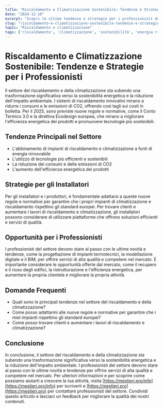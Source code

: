 ```yaml
---
title: "Riscaldamento e Climatizzazione Sostenibile: Tendenze e Strategie per i Professionisti"
date: "2024-12-18"
excerpt: "Scopri le ultime tendenze e strategie per i professionisti del settore del riscaldamento e della climatizzazione, con un focus sulla sostenibilità energetica e la riduzione dell'impatto ambientale."
slug: "riscaldamento-e-climatizzazione-sostenibile-tendenze-e-strategie-per-i-professionisti"
topic: "Riscaldamento e climatizzazione"
tags: ['riscaldamento', 'climatizzazione', 'sostenibilità', 'energia rinnovabile', 'efficienza energetica']
---
```

# Riscaldamento e Climatizzazione Sostenibile: Tendenze e Strategie per i Professionisti

Il settore del riscaldamento e della climatizzazione sta subendo una trasformazione significativa verso la sostenibilità energetica e la riduzione dell'impatto ambientale. I sistemi di riscaldamento innovativi mirano a ridurre i consumi e le emissioni di CO2, offrendo così tagli sui costi in bolletta. Per il 2025, sono previste nuove regole e normative, come il Conto Termico 3.0 e la direttiva Ecodesign europea, che mirano a migliorare l'efficienza energetica dei prodotti e promuovere tecnologie più sostenibili.

## Tendenze Principali nel Settore

* L'abbinamento di impianti di riscaldamento e climatizzazione a fonti di energia rinnovabile
* L'utilizzo di tecnologie più efficienti e sostenibili
* La riduzione dei consumi e delle emissioni di CO2
* L'aumento dell'efficienza energetica dei prodotti

## Strategie per gli Installatori

Per gli installatori e i produttori, è fondamentale adattarsi a queste nuove regole e normative per garantire che i propri impianti di climatizzazione e riscaldamento rispettino gli standard europei. Per trovare clienti e aumentare i lavori di riscaldamento e climatizzazione, gli installatori possono considerare di utilizzare piattaforme che offrono soluzioni efficienti e servizi di qualità.

## Opportunità per i Professionisti

I professionisti del settore devono stare al passo con le ultime novità e tendenze, come la progettazione di impianti termotecnici, la modellazione digitale e il BIM, per offrire servizi di alta qualità e competere nel mercato. È importante considerare le opportunità offerte dal mercato, come il recupero e il riuso degli edifici, la ristrutturazione e l'efficienza energetica, per aumentare la propria clientela e migliorare la propria attività.

## Domande Frequenti

* Quali sono le principali tendenze nel settore del riscaldamento e della climatizzazione?
* Come posso adattarmi alle nuove regole e normative per garantire che i miei impianti rispettino gli standard europei?
* Come posso trovare clienti e aumentare i lavori di riscaldamento e climatizzazione?

## Conclusione

In conclusione, il settore del riscaldamento e della climatizzazione sta subendo una trasformazione significativa verso la sostenibilità energetica e la riduzione dell'impatto ambientale. I professionisti del settore devono stare al passo con le ultime novità e tendenze per offrire servizi di alta qualità e competere nel mercato. Per ulteriori informazioni e per scoprire come possiamo aiutarti a crescere la tua attività, visita [https://mestieri.pro/info](https://mestieri.pro/info) per iscriverti e [https://mestieri.pro](https://mestieri.pro) per contattare professionisti del settore. Condividi questo articolo e lasciaci un feedback per migliorare la qualità dei nostri contenuti.